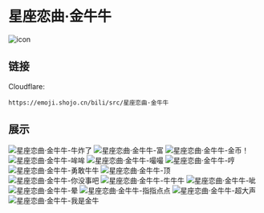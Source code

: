 # 星座恋曲·金牛牛
![icon](https://emoji.shojo.cn/bili/src/星座恋曲·金牛牛/icon.png)
## 链接
Cloudflare:
```
https://emoji.shojo.cn/bili/src/星座恋曲·金牛牛
```
## 展示
![星座恋曲·金牛牛-牛炸了](https://emoji.shojo.cn/bili/src/星座恋曲·金牛牛/星座恋曲·金牛牛-牛炸了.png)
![星座恋曲·金牛牛-富](https://emoji.shojo.cn/bili/src/星座恋曲·金牛牛/星座恋曲·金牛牛-富.png)
![星座恋曲·金牛牛-金币！](https://emoji.shojo.cn/bili/src/星座恋曲·金牛牛/星座恋曲·金牛牛-金币！.png)
![星座恋曲·金牛牛-哞哞](https://emoji.shojo.cn/bili/src/星座恋曲·金牛牛/星座恋曲·金牛牛-哞哞.png)
![星座恋曲·金牛牛-嘬嘬](https://emoji.shojo.cn/bili/src/星座恋曲·金牛牛/星座恋曲·金牛牛-嘬嘬.png)
![星座恋曲·金牛牛-哼](https://emoji.shojo.cn/bili/src/星座恋曲·金牛牛/星座恋曲·金牛牛-哼.png)
![星座恋曲·金牛牛-勇敢牛牛](https://emoji.shojo.cn/bili/src/星座恋曲·金牛牛/星座恋曲·金牛牛-勇敢牛牛.png)
![星座恋曲·金牛牛-顶](https://emoji.shojo.cn/bili/src/星座恋曲·金牛牛/星座恋曲·金牛牛-顶.png)
![星座恋曲·金牛牛-你没事吧](https://emoji.shojo.cn/bili/src/星座恋曲·金牛牛/星座恋曲·金牛牛-你没事吧.png)
![星座恋曲·金牛牛-牛牛牛](https://emoji.shojo.cn/bili/src/星座恋曲·金牛牛/星座恋曲·金牛牛-牛牛牛.png)
![星座恋曲·金牛牛-呲](https://emoji.shojo.cn/bili/src/星座恋曲·金牛牛/星座恋曲·金牛牛-呲.png)
![星座恋曲·金牛牛-晕](https://emoji.shojo.cn/bili/src/星座恋曲·金牛牛/星座恋曲·金牛牛-晕.png)
![星座恋曲·金牛牛-指指点点](https://emoji.shojo.cn/bili/src/星座恋曲·金牛牛/星座恋曲·金牛牛-指指点点.png)
![星座恋曲·金牛牛-超大声](https://emoji.shojo.cn/bili/src/星座恋曲·金牛牛/星座恋曲·金牛牛-超大声.png)
![星座恋曲·金牛牛-我是金牛](https://emoji.shojo.cn/bili/src/星座恋曲·金牛牛/星座恋曲·金牛牛-我是金牛.png)
